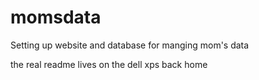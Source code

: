 # momsdata
Setting up website and database for manging mom's data

the real readme lives on the dell xps back home
